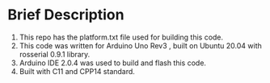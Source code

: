 # Brief Description
1. This repo has the platform.txt file used for building this code.
2. This code was written for Arduino Uno Rev3 , built on Ubuntu 20.04 with rosserial 0.9.1 library.
3. Arduino IDE 2.0.4 was used to build and flash this code.
4. Built with C11 and CPP14 standard.